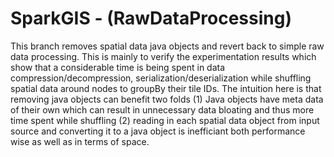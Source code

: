 # SparkGIS - (RawDataProcessing)
This branch removes spatial data java objects and revert back to simple raw data processing. This is mainly to verify the experimentation results which show that a considerable time is being spent in data compression/decompression, serialization/deserialization while shuffling spatial data around nodes to groupBy their tile IDs. The intuition here is that removing java objects can benefit two folds (1) Java objects have meta data of their own which can result in unnecessary data bloating and thus more time spent while shuffling (2) reading in each spatial data object from input source and converting it to a java object is inefficiant both performance wise as well as in terms of space.